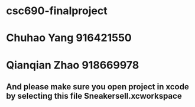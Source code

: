 # csc690-finalproject
# Chuhao Yang 916421550
# Qianqian Zhao 918669978

## And please make sure you open project in xcode by selecting this file Sneakersell.xcworkspace
